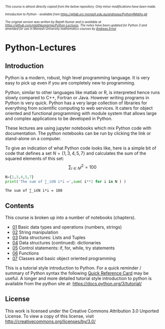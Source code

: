 <small><small><i>
This course is almost directly copied from the below repository. Only minor modifications have been made.

Introduction to Python - available from https://gitlab.erc.monash.edu.au/andrease/Python4Maths.git

The original version was written by Rajath Kumar and is available at https://github.com/rajathkumarmp/Python-Lectures.
The notes have been updated for Python 3 and amended for use in Monash University mathematics courses by [Andreas Ernst](http://users.monash.edu.au/~andreas)
</small></small></i>

# Python-Lectures

## Introduction

Python is a modern, robust, high level programming language. It is very easy to pick up even if you are completely new to programming.

Python, similar to other languages like matlab or R, is interpreted hence runs slowly compared to C++, Fortran or Java. However writing programs in Python is very quick. Python has a very large collection of libraries for everything from scientific computing to web services. It caters for object oriented and functional programming with module system that allows large and complex applications to be developed in Python.

These lectures are using jupyter notebooks which mix Python code with documentation. The python notebooks can be run by clicking the link or stand-alone on a computer.

To give an indication of what Python code looks like, here is a simple bit of code that defines a set $N=\{1,3,4,5,7\}$ and calculates the sum of the squared elements of this set: $$\sum_{i\in N} i^2=100$$


```python
N={1,3,4,5,7}
print('The sum of ∑_i∈N i*i =',sum( i**2 for i in N ) )
```

    The sum of ∑_i∈N i*i = 100


## Contents

This course is broken up into a number of notebooks (chapters).

* [01](https://mybinder.org/v2/gh/mullenkamp/EcanPythonCourse2019.git/master?filepath=jupyter%2FPython4Maths%2FIntro-to-Python%2F01.ipynb) Basic data types and operations (numbers, strings)
* [02](https://mybinder.org/v2/gh/mullenkamp/EcanPythonCourse2019.git/master?filepath=jupyter%2FPython4Maths%2FIntro-to-Python%2F02.ipynb) String manipulation
* [03](https://mybinder.org/v2/gh/mullenkamp/EcanPythonCourse2019.git/master?filepath=jupyter%2FPython4Maths%2FIntro-to-Python%2F03.ipynb) Data structures: Lists and Tuples
* [04](https://mybinder.org/v2/gh/mullenkamp/EcanPythonCourse2019.git/master?filepath=jupyter%2FPython4Maths%2FIntro-to-Python%2F04.ipynb) Data structures (continued): dictionaries
* [05](https://mybinder.org/v2/gh/mullenkamp/EcanPythonCourse2019.git/master?filepath=jupyter%2FPython4Maths%2FIntro-to-Python%2F05.ipynb) Control statements: if, for, while, try statements
* [06](https://mybinder.org/v2/gh/mullenkamp/EcanPythonCourse2019.git/master?filepath=jupyter%2FPython4Maths%2FIntro-to-Python%2F06.ipynb) Functions
* [07](https://mybinder.org/v2/gh/mullenkamp/EcanPythonCourse2019.git/master?filepath=jupyter%2FPython4Maths%2FIntro-to-Python%2F07.ipynb) Classes and basic object oriented programming


This is a tutorial style introduction to Python. For a quick reminder / summary of Python syntax the following [Quick Reference Card](http://www.cs.put.poznan.pl/csobaniec/software/python/py-qrc.html) may be useful. A longer and more detailed tutorial style introduction to python is available from the python site at: https://docs.python.org/3/tutorial/


## License
This work is licensed under the Creative Commons Attribution 3.0 Unported License. To view a copy of this license, visit http://creativecommons.org/licenses/by/3.0/
